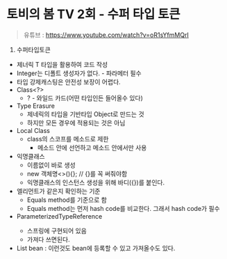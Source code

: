 토비의 봄 TV 2회 - 수퍼 타입 토큰
=============================

> 유튜브 : https://www.youtube.com/watch?v=oR1sYfmMQrI

1. 수퍼타입토큰
  - 제너릭 T 타입을 활용하여 코드 작성
  - Integer는 디폴트 생성자가 없다. - 파라메터 필수
  - 타입 강제캐스팅은 안전성 보장이 어렵다.
  - Class<?>
    * ? - 와일드 카드(어떤 타입인든 들어올수 있다)
  - Type Erasure
    * 제네릭의 타입을 기반타입 Object로 만드는 것
    * 하지만 모든 경우에 적용되는 것은 아님
  - Local Class
    * class의 스코프를 메소드로 제한
      - 메소드 안에 선언하고 메소드 안에서만 사용
  - 익명클래스
    * 이름없이 바로 생성
    * new 객체명<>(){}; // {}를 꼭 써줘야함
    * 익명클래스의 인스턴스 생성을 위해 바디({})를 붙인다.
  - 엘리먼트가 같은지 확인하는 기준
    * Equals method를 기준으로 함
    * Equals method는 먼저 hash code를 비교한다. 그래서 hash code가 필수
  - ParameterizedTypeReference<T>
    * 스프링에 구현되어 있음
    * 가져다 쓰면된다.
  - List<String> bean : 이런것도 bean에 등록할 수 있고 가져올수도 있다.
